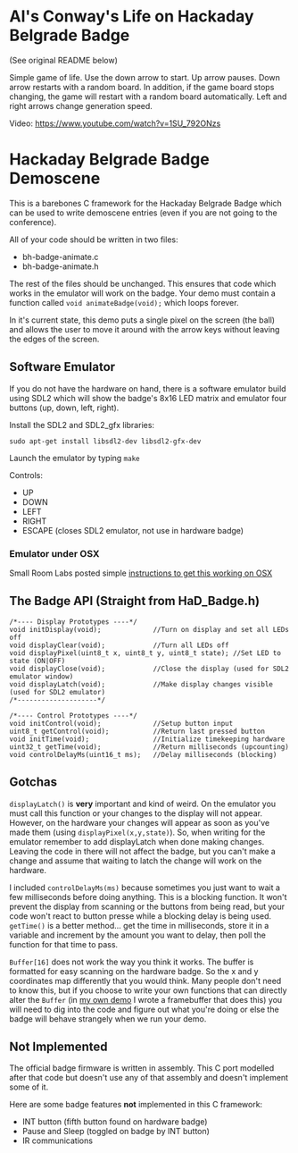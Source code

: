 # Al's Conway's Life on Hackaday Belgrade Badge

(See original README below)

Simple game of life. Use the down arrow to start. Up arrow pauses. Down arrow
restarts with a random board. In addition, if the game board stops changing,
the game will restart with a random board automatically. Left and right
arrows change generation speed.

Video: https://www.youtube.com/watch?v=1SU_792ONzs



# Hackaday Belgrade Badge Demoscene

This is a barebones C framework for the Hackaday Belgrade Badge
which can be used to write demoscene entries (even if you are
not going to the conference).

All of your code should be written in two files:
* bh-badge-animate.c
* bh-badge-animate.h

The rest of the files should be unchanged. This ensures that code
which works in the emulator will work on the badge. Your demo must
contain a function called `void animateBadge(void);` which loops
forever.

In it's current state, this demo puts a single pixel on the screen 
(the ball) and allows the user to move it around with the arrow keys
without leaving the edges of the screen.

## Software Emulator

If you do not have the hardware on hand, there is a software emulator build using SDL2 which will show the badge's 8x16 LED matrix and emulator four buttons (up, down, left, right).

Install the SDL2 and SDL2_gfx libraries:

```sudo apt-get install libsdl2-dev libsdl2-gfx-dev``` 

Launch the emulator by typing `make`

Controls:

* UP
* DOWN
* LEFT
* RIGHT
* ESCAPE (closes SDL2 emulator, not use in hardware badge)

### Emulator under OSX

Small Room Labs posted simple [instructions to get this working on OSX](https://github.com/Hack-a-Day/Belgrade_Badge_Demoscene/issues/3)

## The Badge API (Straight from HaD_Badge.h)
```
/*---- Display Prototypes ----*/
void initDisplay(void);             //Turn on display and set all LEDs off
void displayClear(void);            //Turn all LEDs off
void displayPixel(uint8_t x, uint8_t y, uint8_t state); //Set LED to state (ON|OFF)
void displayClose(void);            //Close the display (used for SDL2 emulator window)
void displayLatch(void);            //Make display changes visible (used for SDL2 emulator)
/*--------------------*/

/*---- Control Prototypes ----*/
void initControl(void);             //Setup button input
uint8_t getControl(void);           //Return last pressed button
void initTime(void);                //Initialize timekeeping hardware
uint32_t getTime(void);             //Return milliseconds (upcounting)
void controlDelayMs(uint16_t ms);   //Delay milliseconds (blocking)
```
## Gotchas

`displayLatch()` is **very** important and kind of weird. On the emulator you must
call this function or your changes to the display will not appear. However, on the
hardware your changes will appear as soon as you've made them (using `displayPixel(x,y,state)`).
So, when writing for the emulator remember to add displayLatch when done making changes.
Leaving the code in there will not affect the badge, but you can't make a change and assume
that waiting to latch the change will work on the hardware.

I included `controlDelayMs(ms)` because sometimes you just want to wait a few milliseconds
before doing anything. This is a blocking function. It won't prevent the display from scanning
or the buttons from being read, but your code won't react to button presse while a blocking
delay is being used. `getTime()` is a better method... get the time in milliseconds, store it in a
variable and increment by the amount you want to delay, then poll the function for that time to pass.

`Buffer[16]` does not work the way you think it works. The buffer is formatted for easy scanning
on the hardware badge. So the x and y coordinates map differently that you would think. Many people
don't need to know this, but if you choose to write your own functions that can directly alter the
`Buffer` (in [my own demo](https://github.com/szczys/belgrade-hackaday-badge) I wrote a framebuffer that does this) you will need to dig into the code
and figure out what you're doing or else the badge will behave strangely when we run your demo.

## Not Implemented
The official badge firmware is written in assembly. This C port modelled after that code but doesn't use any of that assembly and doesn't implement some of it.

Here are some badge features **not** implemented in this C framework:

* INT button (fifth button found on hardware badge)
* Pause and Sleep (toggled on badge by INT button)
* IR communications 
